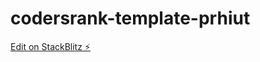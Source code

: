 # codersrank-template-prhiut

[Edit on StackBlitz ⚡️](https://stackblitz.com/edit/codersrank-template-prhiut)